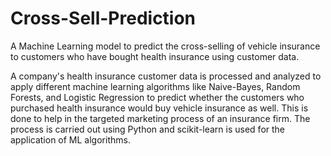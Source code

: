 # Cross-Sell-Prediction
A Machine Learning model to predict the cross-selling of vehicle insurance to customers who have bought health insurance using customer data.

A company's health insurance customer data is processed and analyzed to apply different machine learning algorithms like Naive-Bayes, Random Forests, and Logistic Regression to predict whether the customers who purchased health insurance would buy vehicle insurance as well. This is done to help in the targeted marketing process of an insurance firm. The process is carried out using Python and scikit-learn is used for the application of ML algorithms.

